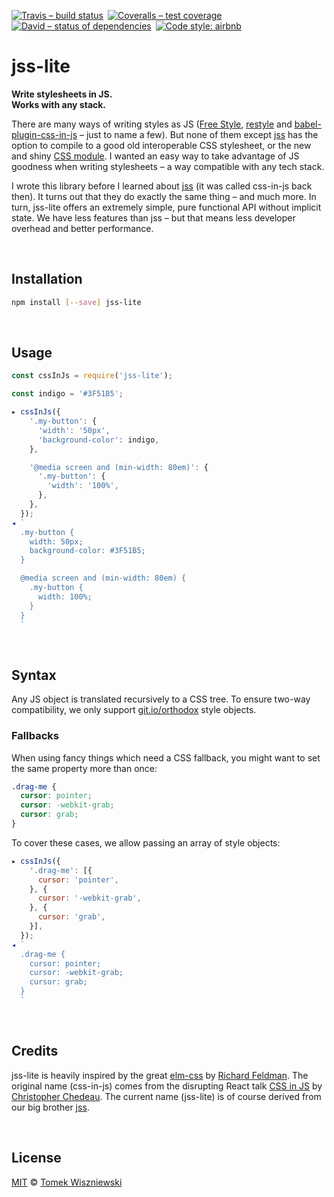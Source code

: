 [![Travis – build status
](https://img.shields.io/travis/tomekwi/jss-lite/master.svg?style=flat-square
)](https://travis-ci.org/tomekwi/jss-lite
) [![Coveralls – test coverage
](https://img.shields.io/coveralls/tomekwi/jss-lite.svg?style=flat-square
)](https://coveralls.io/r/tomekwi/jss-lite
) [![David – status of dependencies
](https://img.shields.io/david/tomekwi/jss-lite.svg?style=flat-square
)](https://david-dm.org/tomekwi/jss-lite
) [![Code style: airbnb
](https://img.shields.io/badge/code%20style-airbnb-777777.svg?style=flat-square
)](https://github.com/airbnb/javascript
)




# jss-lite

**Write stylesheets in JS.  
Works with any stack.**

There are many ways of writing styles as JS ([Free Style](https://github.com/blakeembrey/free-style), [restyle](https://github.com/WebReflection/restyle) and [babel-plugin-css-in-js](https://github.com/martinandert/babel-plugin-css-in-js) – just to name a few). But none of them except [jss](https://github.com/jsstyles/jss) has the option to compile to a good old interoperable CSS stylesheet, or the new and shiny [CSS module](https://github.com/css-modules/css-modules). I wanted an easy way to take advantage of JS goodness when writing stylesheets – a way compatible with any tech stack.

I wrote this library before I learned about [jss](https://github.com/jsstyles/jss) (it was called css-in-js back then). It turns out that they do exactly the same thing – and much more. In turn, jss-lite offers an extremely simple, pure functional API without implicit state. We have less features than jss – but that means less developer overhead and better performance.




<a                                                 id="/installation"></a>&nbsp;

## Installation

```sh
npm install [--save] jss-lite
```




<a                                                        id="/usage"></a>&nbsp;

## Usage

```js
const cssInJs = require('jss-lite');

const indigo = '#3F51B5';

▸ cssInJs({
    '.my-button': {
      'width': '50px',
      'background-color': indigo,
    },

    '@media screen and (min-width: 80em)': {
      '.my-button': {
        'width': '100%',
      },
    },
  });
◂ `
  .my-button {
    width: 50px;
    background-color: #3F51B5;
  }

  @media screen and (min-width: 80em) {
    .my-button {
      width: 100%;
    }
  }
  `
```




<a                                                       id="/syntax"></a>&nbsp;

## Syntax

Any JS object is translated recursively to a CSS tree. To ensure two-way compatibility, we only support [git.io/orthodox](https://git.io/orthodox) style objects.

<a                                                   id="/syntax/fallbacks"></a>

### Fallbacks

When using fancy things which need a CSS fallback, you might want to set the same property more than once:

```css
.drag-me {
  cursor: pointer;
  cursor: -webkit-grab;
  cursor: grab;
}
```

To cover these cases, we allow passing an array of style objects:

```js
▸ cssInJs({
    '.drag-me': [{
      cursor: 'pointer',
    }, {
      cursor: '-webkit-grab',
    }, {
      cursor: 'grab',
    }],
  });
◂ `
  .drag-me {
    cursor: pointer;
    cursor: -webkit-grab;
    cursor: grab;
  }
  `
```




<a                                                      id="/credits"></a>&nbsp;

## Credits

jss-lite is heavily inspired by the great [elm-css](https://github.com/rtfeldman/elm-css) by [Richard Feldman](https://github.com/rtfeldman). The original name (css-in-js) comes from the disrupting React talk [CSS in JS](https://speakerdeck.com/vjeux/react-css-in-js) by [Christopher Chedeau](https://github.com/vjeux). The current name (jss-lite) is of course derived from our big brother [jss](https://github.com/jsstyles/jss).




<a                                                      id="/license"></a>&nbsp;

## License

[MIT](./License.md) © [Tomek Wiszniewski](https://github.com/tomekwi)
